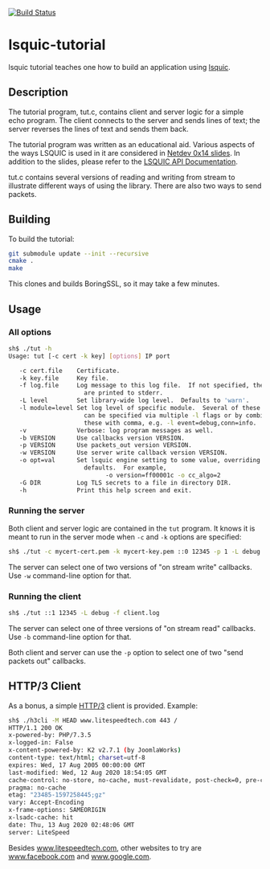 [![Build Status](https://travis-ci.org/dtikhonov/lsquic-tutorial.svg?branch=master)](https://travis-ci.org/dtikhonov/lsquic-tutorial)

# lsquic-tutorial
lsquic tutorial teaches one how to build an application using [lsquic](https://github.com/litespeedtech/lsquic).

## Description
The tutorial program, tut.c, contains client and server logic for a simple echo program.
The client connects to the server and sends lines of text; the server reverses the lines of text and sends them back.

The tutorial program was written as an educational aid.  Various aspects of the ways LSQUIC
is used in it are considered in [Netdev 0x14 slides](https://github.com/dtikhonov/talks/blob/master/netdev-0x14/lsquic-slides.md).
In addition to the slides, please refer to the [LSQUIC API Documentation](https://lsquic.readthedocs.io/en/latest/).

tut.c contains several versions of reading and writing from stream to illustrate different ways of
using the library.  There are also two ways to send packets.

## Building
To build the tutorial:
```bash
git submodule update --init --recursive
cmake .
make
```

This clones and builds BoringSSL, so it may take a few minutes.

## Usage

### All options
```bash
sh$ ./tut -h
Usage: tut [-c cert -k key] [options] IP port

   -c cert.file    Certificate.
   -k key.file     Key file.
   -f log.file     Log message to this log file.  If not specified, the
                     are printed to stderr.
   -L level        Set library-wide log level.  Defaults to 'warn'.
   -l module=level Set log level of specific module.  Several of these
                     can be specified via multiple -l flags or by combining
                     these with comma, e.g. -l event=debug,conn=info.
   -v              Verbose: log program messages as well.
   -b VERSION      Use callbacks version VERSION.
   -p VERSION      Use packets_out version VERSION.
   -w VERSION      Use server write callback version VERSION.
   -o opt=val      Set lsquic engine setting to some value, overriding the
                     defaults.  For example,
                           -o version=ff00001c -o cc_algo=2
   -G DIR          Log TLS secrets to a file in directory DIR.
   -h              Print this help screen and exit.
```

### Running the server
Both client and server logic are contained in the `tut` program.  It knows it is meant to run in the server
mode when `-c` and `-k` options are specified:

```bash
sh$ ./tut -c mycert-cert.pem -k mycert-key.pem ::0 12345 -p 1 -L debug -f server.log
```

The server can select one of two versions of "on stream write" callbacks.  Use `-w` command-line option for that.

### Running the client
```bash
sh$ ./tut ::1 12345 -L debug -f client.log
```

The server can select one of three versions of "on stream read" callbacks.  Use `-b` command-line option for that.

Both client and server can use the `-p` option to select one of two "send packets out" callbacks.

## HTTP/3 Client
As a bonus, a simple [HTTP/3](https://en.wikipedia.org/wiki/HTTP/3) client is provided.  Example:

```bash
sh$ ./h3cli -M HEAD www.litespeedtech.com 443 /
HTTP/1.1 200 OK
x-powered-by: PHP/7.3.5
x-logged-in: False
x-content-powered-by: K2 v2.7.1 (by JoomlaWorks)
content-type: text/html; charset=utf-8
expires: Wed, 17 Aug 2005 00:00:00 GMT
last-modified: Wed, 12 Aug 2020 18:54:05 GMT
cache-control: no-store, no-cache, must-revalidate, post-check=0, pre-check=0
pragma: no-cache
etag: "23485-1597258445;gz"
vary: Accept-Encoding
x-frame-options: SAMEORIGIN
x-lsadc-cache: hit
date: Thu, 13 Aug 2020 02:48:06 GMT
server: LiteSpeed
```

Besides www.litespeedtech.com, other websites to try are www.facebook.com and www.google.com.
